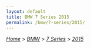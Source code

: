 ```yaml
---
layout: default
title: BMW 7 Series 2015
permalink: /bmw/7-series/2015/
---
```

[*Home*](/) > [*BMW*](/bmw/) > [*7 Series*](/bmw/7-series/) > [*2015*](/bmw/7-series/2015/)
